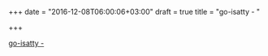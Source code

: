 +++
date = "2016-12-08T06:00:06+03:00"
draft = true
title = "go-isatty -  "

+++

<p><a href="https://t.co/ejra6Vc7jw">go-isatty -  </a></p>
